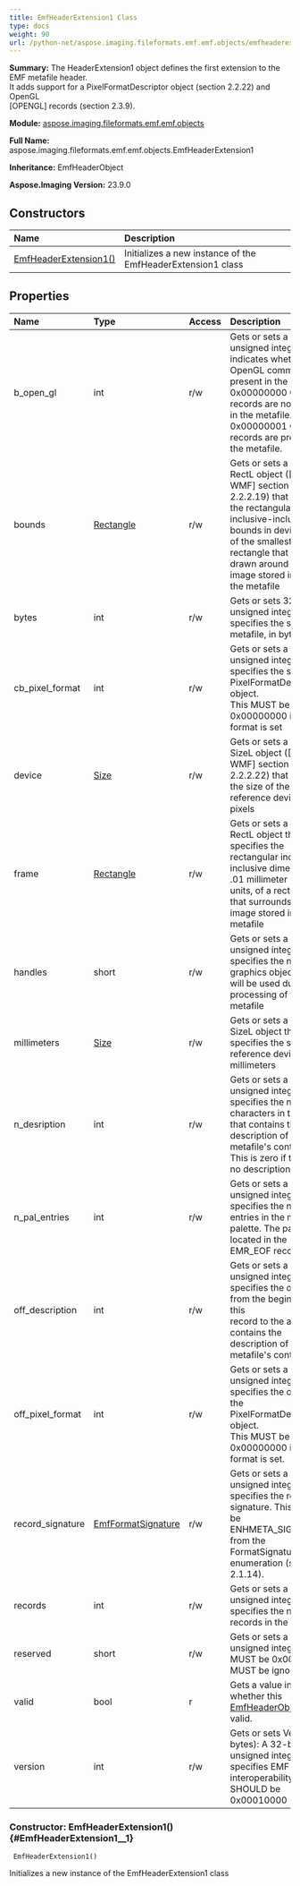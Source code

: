 ```yaml
---
title: EmfHeaderExtension1 Class
type: docs
weight: 90
url: /python-net/aspose.imaging.fileformats.emf.emf.objects/emfheaderextension1/
---
```


**Summary:** The HeaderExtension1 object defines the first extension to the EMF metafile header. <br/>            It adds support for a PixelFormatDescriptor object (section 2.2.22) and OpenGL <br/>            [OPENGL] records (section 2.3.9).

**Module:** [aspose.imaging.fileformats.emf.emf.objects](/imaging/python-net/aspose.imaging.fileformats.emf.emf.objects/)

**Full Name:** aspose.imaging.fileformats.emf.emf.objects.EmfHeaderExtension1

**Inheritance:** EmfHeaderObject

**Aspose.Imaging Version:** 23.9.0

## **Constructors**
| **Name** | **Description** |
| :- | :- |
| [EmfHeaderExtension1()](#EmfHeaderExtension1__1) | Initializes a new instance of the EmfHeaderExtension1 class |
## **Properties**
| **Name** | **Type** | **Access** | **Description** |
| :- | :- | :- | :- |
| b_open_gl | int | r/w | Gets or sets a 32-bit unsigned integer that indicates whether OpenGL commands are present in the metafile.<br/>            0x00000000 OpenGL records are not present in the metafile.<br/>            0x00000001 OpenGL records are present in the metafile. |
| bounds | [Rectangle](/imaging/python-net/aspose.imaging/rectangle) | r/w | Gets or sets a WMF RectL object ([MS-WMF] section 2.2.2.19) that specifies the rectangular inclusive-inclusive <br/>            bounds in device units of the smallest rectangle that can be drawn around the image stored in <br/>            the metafile |
| bytes | int | r/w | Gets or sets  32-bit unsigned integer that specifies the size of the metafile, in bytes. |
| cb_pixel_format | int | r/w | Gets or sets a 32-bit unsigned integer that specifies the size of the PixelFormatDescriptor object. <br/>            This MUST be 0x00000000 if no pixel format is set |
| device | [Size](/imaging/python-net/aspose.imaging/size) | r/w | Gets or sets a WMF SizeL object ([MS-WMF] section 2.2.2.22) that specifies the size of the reference device, in pixels |
| frame | [Rectangle](/imaging/python-net/aspose.imaging/rectangle) | r/w | Gets or sets a WMF RectL object that specifies the rectangular inclusive-inclusive dimensions, in .01 millimeter <br/>            units, of a rectangle that surrounds the image stored in the metafile |
| handles | short | r/w | Gets or sets a 16-bit unsigned integer that specifies the number of graphics objects that will be used during the processing of the metafile |
| millimeters | [Size](/imaging/python-net/aspose.imaging/size) | r/w | Gets or sets a WMF SizeL object that specifies the size of the reference device, in millimeters |
| n_desription | int | r/w | Gets or sets a 32-bit unsigned integer that specifies the number of characters in the array <br/>            that contains the description of the metafile's contents. This is zero if there is no description string. |
| n_pal_entries | int | r/w | Gets or sets a 32-bit unsigned integer that specifies the number of entries in the metafile <br/>            palette. The palette is located in the EMR_EOF record |
| off_description | int | r/w | Gets or sets a 32-bit unsigned integer that specifies the offset from the beginning of this <br/>            record to the array that contains the description of the metafile's contents |
| off_pixel_format | int | r/w | Gets or sets a 32-bit unsigned integer that specifies the offset to the PixelFormatDescriptor object.<br/>            This MUST be 0x00000000 if no pixel format is set. |
| record_signature | [EmfFormatSignature](/imaging/python-net/aspose.imaging.fileformats.emf.emf.consts/emfformatsignature/) | r/w | Gets or sets a 32-bit unsigned integer that specifies the record signature. This MUST be ENHMETA_SIGNATURE, <br/>            from the FormatSignature enumeration (section 2.1.14). |
| records | int | r/w | Gets or sets a 32-bit unsigned integer that specifies the number of records in the metafile |
| reserved | short | r/w | Gets or sets a 16-bit unsigned integer that MUST be 0x0000 and MUST be ignored |
| valid | bool | r | Gets a value indicating whether this [EmfHeaderObject](/imaging/python-net/aspose.imaging.fileformats.emf.emf.objects/emfheaderobject/) is valid. |
| version | int | r/w | Gets or sets Version (4 bytes): A 32-bit unsigned integer that specifies EMF metafile interoperability. This SHOULD be 0x00010000 |


### Constructor: EmfHeaderExtension1() {#EmfHeaderExtension1__1}


```
 EmfHeaderExtension1() 
```

Initializes a new instance of the EmfHeaderExtension1 class

